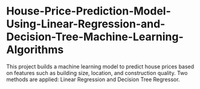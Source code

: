 # House-Price-Prediction-Model-Using-Linear-Regression-and-Decision-Tree-Machine-Learning-Algorithms
This project builds a machine learning model to predict house prices based on features such as building size, location, and construction quality. Two methods are applied: Linear Regression and Decision Tree Regressor.
